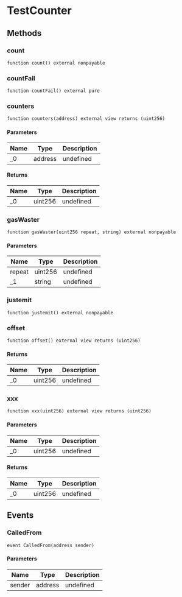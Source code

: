 # TestCounter









## Methods

### count

```solidity
function count() external nonpayable
```






### countFail

```solidity
function countFail() external pure
```






### counters

```solidity
function counters(address) external view returns (uint256)
```





#### Parameters

| Name | Type | Description |
|---|---|---|
| _0 | address | undefined |

#### Returns

| Name | Type | Description |
|---|---|---|
| _0 | uint256 | undefined |

### gasWaster

```solidity
function gasWaster(uint256 repeat, string) external nonpayable
```





#### Parameters

| Name | Type | Description |
|---|---|---|
| repeat | uint256 | undefined |
| _1 | string | undefined |

### justemit

```solidity
function justemit() external nonpayable
```






### offset

```solidity
function offset() external view returns (uint256)
```






#### Returns

| Name | Type | Description |
|---|---|---|
| _0 | uint256 | undefined |

### xxx

```solidity
function xxx(uint256) external view returns (uint256)
```





#### Parameters

| Name | Type | Description |
|---|---|---|
| _0 | uint256 | undefined |

#### Returns

| Name | Type | Description |
|---|---|---|
| _0 | uint256 | undefined |



## Events

### CalledFrom

```solidity
event CalledFrom(address sender)
```





#### Parameters

| Name | Type | Description |
|---|---|---|
| sender  | address | undefined |



